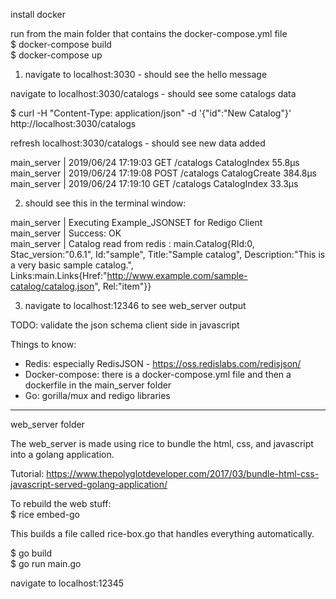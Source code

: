 install docker

run from the main folder that contains the docker-compose.yml file  
$ docker-compose build  
$ docker-compose up  

1. navigate to localhost:3030 - should see the hello message  

navigate to localhost:3030/catalogs - should see some catalogs data  

$ curl -H "Content-Type: application/json" -d '{"id":"New Catalog"}' http://localhost:3030/catalogs

refresh localhost:3030/catalogs - should see new data added

main_server  | 2019/06/24 17:19:03 GET	/catalogs	CatalogIndex	55.8µs  
main_server  | 2019/06/24 17:19:08 POST	/catalogs	CatalogCreate	384.8µs 
main_server  | 2019/06/24 17:19:10 GET	/catalogs	CatalogIndex	33.3µs

2. should see this in the terminal window:

main_server  | Executing Example_JSONSET for Redigo Client  
main_server  | Success: OK  
main_server  | Catalog read from redis : main.Catalog{RId:0, Stac_version:"0.6.1", Id:"sample", Title:"Sample catalog", Description:"This is a very basic sample catalog.", Links:main.Links{Href:"http://www.example.com/sample-catalog/catalog.json", Rel:"item"}}

3. navigate to localhost:12346 to see web_server output

TODO: validate the json schema client side in javascript

Things to know:
-   Redis: especially RedisJSON - https://oss.redislabs.com/redisjson/
-   Docker-compose: there is a docker-compose.yml file and then a dockerfile in
    the main_server folder
-   Go: gorilla/mux and redigo libraries

-----------------------------------------------------  
web_server folder  

The web_server is made using rice to bundle the html, css, and javascript into a golang application.  

Tutorial: https://www.thepolyglotdeveloper.com/2017/03/bundle-html-css-javascript-served-golang-application/  

To rebuild the web stuff:  
$ rice embed-go  

This builds a file called rice-box.go that handles everything automatically.

$ go build  
$ go run main.go  

navigate to localhost:12345  

